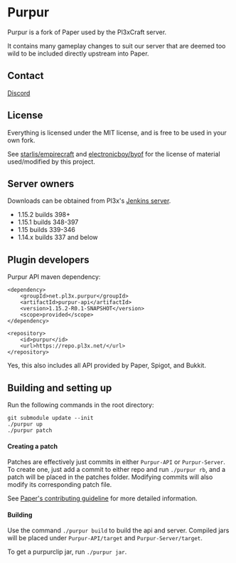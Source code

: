 Purpur
==

Purpur is a fork of Paper used by the Pl3xCraft server.

It contains many gameplay changes to suit our server that are deemed too wild to be included directly upstream into Paper.

## Contact
[Discord](https://pl3x.net/discord)

## License
Everything is licensed under the MIT license, and is free to be used in your own fork.

See [starlis/empirecraft](https://github.com/starlis/empirecraft) and [electronicboy/byof](https://github.com/electronicboy/byof) 
for the license of material used/modified by this project.

## Server owners

Downloads can be obtained from Pl3x's [Jenkins server](https://ci.pl3x.net/job/Purpur/).

* 1.15.2 builds 398+
* 1.15.1 builds 348-397
* 1.15 builds 339-346
* 1.14.x builds 337 and below

## Plugin developers

Purpur API maven dependency:
```
<dependency>
    <groupId>net.pl3x.purpur</groupId>
    <artifactId>purpur-api</artifactId>
    <version>1.15.2-R0.1-SNAPSHOT</version>
    <scope>provided</scope>
</dependency>
```
```
<repository>
    <id>purpur</id>
    <url>https://repo.pl3x.net/</url>
</repository>
```
Yes, this also includes all API provided by Paper, Spigot, and Bukkit.

## Building and setting up
Run the following commands in the root directory:

```
git submodule update --init
./purpur up
./purpur patch
```

#### Creating a patch
Patches are effectively just commits in either `Purpur-API` or `Purpur-Server`. 
To create one, just add a commit to either repo and run `./purpur rb`, and a 
patch will be placed in the patches folder. Modifying commits will also modify its 
corresponding patch file.

See [Paper's contributing guideline](https://github.com/PaperMC/Paper/blob/master/CONTRIBUTING.md) for more detailed information.


#### Building

Use the command `./purpur build` to build the api and server. Compiled jars
will be placed under `Purpur-API/target` and `Purpur-Server/target`.

To get a purpurclip jar, run `./purpur jar`.

